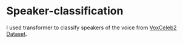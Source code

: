 # Speaker-classification

I used transformer to classify speakers of the voice from [VoxCeleb2 Dataset](https://www.robots.ox.ac.uk/~vgg/data/voxceleb/vox2.html).
